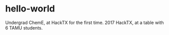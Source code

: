 # hello-world

Undergrad ChemE, at HackTX for the first time.
2017 HackTX, at a table with 6 TAMU students.
